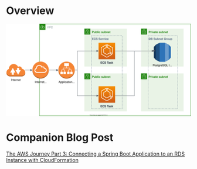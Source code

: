 # Overview

![RDS in private subnet](rds-in-private-subnet.svg)

# Companion Blog Post

[The AWS Journey Part 3: Connecting a Spring Boot Application to an RDS Instance with CloudFormation](https://reflectoring.io/aws-cloudformation-rds/)
